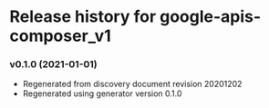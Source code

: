 # Release history for google-apis-composer_v1

### v0.1.0 (2021-01-01)

* Regenerated from discovery document revision 20201202
* Regenerated using generator version 0.1.0

